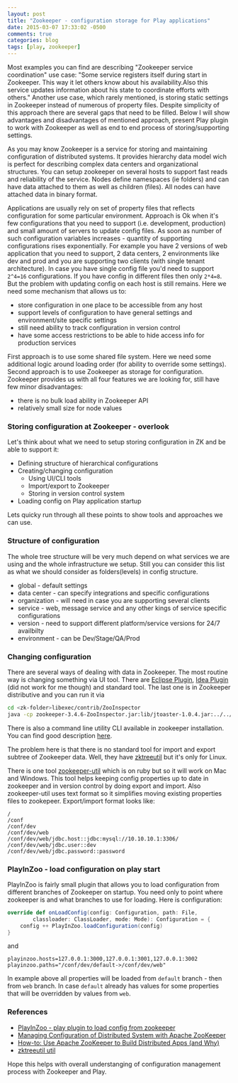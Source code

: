 ```yaml
---
layout: post
title: "Zookeeper - configuration storage for Play applications"
date: 2015-03-07 17:33:02 -0500
comments: true
categories: blog
tags: [play, zookeeper]
---
```


Most examples you can find are describing "Zookeeper service coordination" use case: 
"Some service registers itself during start in Zookeeper. This way it let others know about his availability.Also this service updates 
information about his state to coordinate efforts with others."
Another use case, which rarely mentioned, is storing static settings in Zookeeper instead of numerous of property files.
Despite simplicity of this approach there are several gaps that need to be filled. 
Below I will show advantages and disadvantages of mentioned approach, present Play plugin to work with Zookeeper as 
well as end to end process of storing/supporting settings.
<!-- more -->

As you may know Zookeeper is a service for storing and maintaining configuration of distributed systems.
It provides hierarchy data model wich is perfect for describing complex data centers and organizational structures.
You can setup zookeeper on several hosts to support fast reads and reliability of the service. 
Nodes define namespaces (ie folders) and can have data attached to them as well as children (files). All nodes can have attached data in binary format. 

Applications are usually rely on set of property files that reflects configuration for some particular environment. 
Approach is Ok when it's few configurations that you need to support (i.e. development, production) and small amount of servers to update config files.
As soon as number of such configuration variables increases - quantity of supporting configurations rises exponentially. 
For example you have 2 versions of web application that you need to support, 2 data centers, 2 environments like dev and prod and you are supporting two clients (with single tenant architecture). In case you have single config file you'd need to support `2^4=16` configurations. If you have config in different files then only `2*4=8`.
But the problem with updating config on each host is still remains. Here we need some mechanism that allows us to:

*	store configuration in one place to be accessible from any host
*	support levels of configuration to have general settings and environment/site specific settings
*	still need ability to track configuration in version control
*	have some access restrictions to be able to hide access info for production services

First approach is to use some shared file system. Here we need some additional logic around loading order (for ability to override some settings). 
Second approach is to use Zookeeper as storage for configuration. Zookeeper provides us with all four features we are looking for, still have few minor disadvantages:

*	there is no bulk load ability in Zookeeper API
*	relatively small size for node values

### Storing configuration at Zookeeper - overlook
Let's think about what we need to setup storing configuration in ZK and be able to support it:

*	Defining structure of hierarchical configurations
*	Creating/changing configuration
	*	Using UI/CLI tools
	*	Import/export to Zookeeper
	*	Storing in version control system
*	Loading config on Play application startup

Lets quicky run through all these points to show tools and approaches we can use.

###  Structure of configuration

The whole tree structure will be very much depend on what services we are using and the whole infrastructure we setup. Still you can consider this list as what we should consider as folders(levels) in config structure.

* global - default settings
* data center - can specify integrations and specific configurations
* organization - will need in case you are supporting several clients
* service - web, message service and any other kings of service specific configurations
* version - need to support different platform/service versions for 24/7 availbilty
* environment - can be Dev/Stage/QA/Prod

### Changing configuration
There are several ways of dealing with data in Zookeeper. The most routine way is changing something via UI tool. There are [Eclipse Plugin][eclipse-plugin],
[Idea Plugin][idea-plugin] (did not work for me though) and standard tool.
The last one is in Zookeeper distributive and you can run it via 

```sh
cd <zk-folder>libexec/contrib/ZooInspector
java -cp zookeeper-3.4.6-ZooInspector.jar:lib/jtoaster-1.0.4.jar:../../lib/log4j-1.2.16.jar:../../zookeeper-3.4.6.jar org.apache.zookeeper.inspector.ZooInspector
```
There is also a command line utility CLI available in zookeeper installation. You can find good description [here][cli].

The problem here is that there is no standard tool for import and export subtree of Zookeeper data. Well, they have [zktreeutil][zktreeutil] 
but it's only for Linux.

There is one tool [zookeeper-util][zktreeutil] which is on ruby but so it will work on Mac and Windows. This tool helps keeping config properties up to date in zookeeper and in version control by doing export and import. Also zookeeper-util uses text format so it simplifies moving existing properties files to zookepeer. Export/import format looks like:

```
/
/conf
/conf/dev
/conf/dev/web
/conf/dev/web/jdbc.host::jdbc:mysql://10.10.10.1:3306/
/conf/dev/web/jdbc.user::dev
/conf/dev/web/jdbc.password::password
```

### PlayInZoo - load configuration on play start

PlayInZoo is fairly small plugin that allows you to load configuration from different branches of Zookeeper on startup. You need only to point where zookeeper is and what branches to use for loading. Here is configuration:

```scala Global.scala
override def onLoadConfig(config: Configuration, path: File, 
        classloader: ClassLoader, mode: Mode): Configuration = {
    config ++ PlayInZoo.loadConfiguration(config)
}
```
and
```properties application.conf
playinzoo.hosts=127.0.0.1:3000,127.0.0.1:3001,127.0.0.1:3002
playinzoo.paths="/conf/dev/default->/conf/dev/web"
```

In example above all properties will be loaded from `default` branch - then from `web` branch. 
In case `default` already has values for some properties that will be overridden by values from `web`. 

### References
* [PlayInZoo - play plugin to load config from zookeeper][playinzoo]
* [Managing Configuration of Distributed System with Apache ZooKeeper][manage-config]
* [How-to: Use Apache ZooKeeper to Build Distributed Apps (and Why)][cli]
* [zktreeutil util][zktreeutil]

Hope this helps with overall understanging of configuration management process with Zookeeper and Play.

[manage-config]:   http://sysgears.com/articles/managing-configuration-of-distributed-system-with-apache-zookeeper/
[cli]:  http://blog.cloudera.com/blog/2013/02/how-to-use-apache-zookeeper-to-build-distributed-apps-and-why/
[zktreeutil]:	 https://code.google.com/p/bigstreams/source/browse/trunk/zookeeper-rpms/zookeeper/src/main/resources/contrib/zktreeutil/README.txt
[playinzoo]:	 https://github.com/agolubev/playinzoo
[eclipse-plugin]:http://www.massedynamic.org/mediawiki/index.php?title=Eclipse_Plug-in_for_ZooKeeper
[idea-plugin]: https://plugins.jetbrains.com/plugin/7364?pr=phpStorm 

